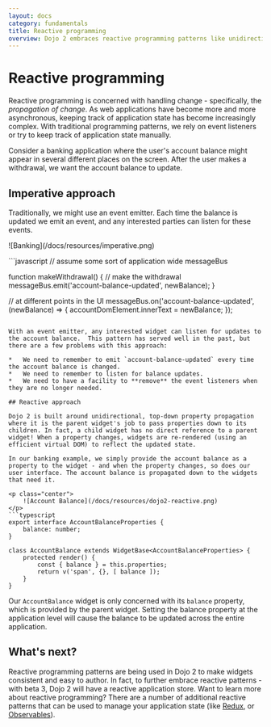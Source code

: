 ```yaml
---
layout: docs
category: fundamentals
title: Reactive programming
overview: Dojo 2 embraces reactive programming patterns like unidirectional property propagation. This article gives a high level overview of the reactive patterns in Dojo 2 and how they are different from more traditional patterns.
---
```

# Reactive programming

Reactive programming is concerned with handling change - specifically, the _propagation of change_. As web applications have become more and more asynchronous, keeping track of application state has become increasingly complex. With traditional programming patterns, we rely on event listeners or try to keep track of application state manually.

Consider a banking application where the user's account balance might appear in several different places on the screen. After the user makes a withdrawal, we want the account balance to update.

## Imperative approach

Traditionally, we might use an event emitter. Each time the balance is updated we emit an event, and any interested parties can listen for these events.
<p class="center">
    ![Banking](/docs/resources/imperative.png)
</p>
```javascript
// assume some sort of application wide messageBus

function makeWithdrawal() {
    // make the withdrawal
    messageBus.emit('account-balance-updated', newBalance);
}

// at different points in the UI
messageBus.on('account-balance-updated', (newBalance) => {
    accountDomElement.innerText = newBalance;
});
```

With an event emitter, any interested widget can listen for updates to the account balance.  This pattern has served well in the past, but there are a few problems with this approach:

*   We need to remember to emit `account-balance-updated` every time the account balance is changed.
*   We need to remember to listen for balance updates.
*   We need to have a facility to **remove** the event listeners when they are no longer needed.

## Reactive approach

Dojo 2 is built around unidirectional, top-down property propagation where it is the parent widget's job to pass properties down to its children. In fact, a child widget has no direct reference to a parent widget! When a property changes, widgets are re-rendered (using an efficient virtual DOM) to reflect the updated state.

In our banking example, we simply provide the account balance as a property to the widget - and when the property changes, so does our user interface. The account balance is propagated down to the widgets that need it.

<p class="center">
    ![Account Balance](/docs/resources/dojo2-reactive.png)
</p>
```typescript
export interface AccountBalanceProperties {
    balance: number;
}

class AccountBalance extends WidgetBase<AccountBalanceProperties> {
    protected render() {
        const { balance } = this.properties;
        return v('span', {}, [ balance ]);
    }
}
```

Our `AccountBalance` widget is only concerned with its `balance` property, which is provided by the parent widget.  Setting the balance property at the application level will cause the balance to be updated across the entire application.

## What's next?

Reactive programming patterns are being used in Dojo 2 to make widgets consistent and easy to author.  In fact, to further embrace reactive patterns - with beta 3, Dojo 2 will have a reactive application store. Want to learn more about reactive programming? There are a number of additional reactive patterns that can be used to manage your application state (like [Redux](http://redux.js.org/), or [Observables](http://reactivex.io/documentation/observable.html)).
